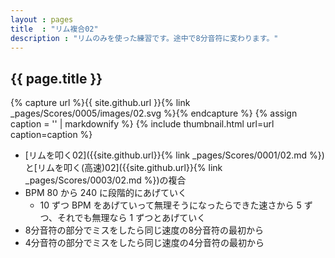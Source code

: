 ```yaml
---
layout : pages
title  : "リム複合02"
description : "リムのみを使った練習です。途中で8分音符に変わります。"
---
```


## {{ page.title }}

{% capture url %}{{ site.github.url }}{% link _pages/Scores/0005/images/02.svg %}{% endcapture %}
{% assign caption = '' | markdownify %}
{% include thumbnail.html url=url caption=caption %}

* [リムを叩く02]({{site.github.url}}{% link _pages/Scores/0001/02.md %})と[リムを叩く(高速)02]({{site.github.url}}{% link _pages/Scores/0003/02.md %})の複合
* BPM 80 から 240 に段階的にあげていく
  * 10 ずつ BPM をあげていって無理そうになったらできた速さから 5 ずつ、それでも無理なら 1 ずつとあげていく
* 8分音符の部分でミスをしたら同じ速度の8分音符の最初から
* 4分音符の部分でミスをしたら同じ速度の4分音符の最初から